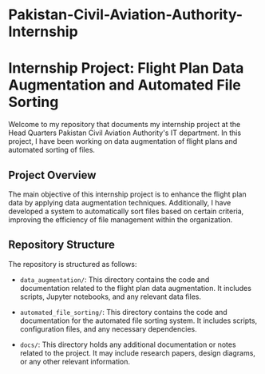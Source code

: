 # Pakistan-Civil-Aviation-Authority-Internship

# Internship Project: Flight Plan Data Augmentation and Automated File Sorting

Welcome to my repository that documents my internship project at the Head Quarters Pakistan Civil Aviation Authority's IT department. In this project, I have been working on data augmentation of flight plans and automated sorting of files.

## Project Overview

The main objective of this internship project is to enhance the flight plan data by applying data augmentation techniques. Additionally, I have developed a system to automatically sort files based on certain criteria, improving the efficiency of file management within the organization.

## Repository Structure

The repository is structured as follows:

- `data_augmentation/`: This directory contains the code and documentation related to the flight plan data augmentation. It includes scripts, Jupyter notebooks, and any relevant data files.

- `automated_file_sorting/`: This directory contains the code and documentation for the automated file sorting system. It includes scripts, configuration files, and any necessary dependencies.

- `docs/`: This directory holds any additional documentation or notes related to the project. It may include research papers, design diagrams, or any other relevant information.
